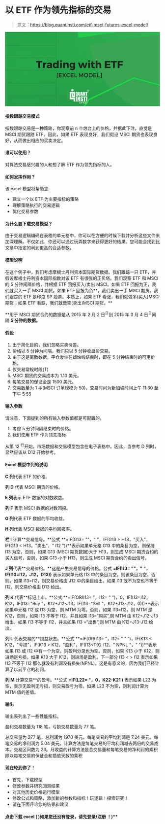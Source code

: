 # 以 ETF 作为领先指标的交易

> 原文：<https://blog.quantinsti.com/etf-msci-futures-excel-model/>

![](img/395b430f5fcb4e458817dbcdba4ee977.png)

#### **指数跟踪交易模式**

指数跟踪交易是一种策略，你观察前 n 个烛台上的价格，并据此下注。直觉是 MSCI 期货跟随 ETF。因此，如果 ETF 表现良好，我们假设 MSCI 期货也表现良好，从而做出相应的买卖决定。

#### **谁可以使用？**

对算法交易感兴趣的人和想了解 ETF 作为领先指标的人。

#### 如何发挥作用？

该 excel 模型将帮助您:

*   建立一个以 ETF 为主要指标的策略
*   理解策略执行的交易逻辑
*   优化交易参数

#### **为什么要下载交易模型？**

由于交易逻辑编码在表格的单元格中，你可以在方便的时候下载并分析这些文件来加深理解。不仅如此，你还可以通过玩弄数字来获得更好的结果。您可能会找到比文章中指定的利润更高的合适参数。

#### **模型说明**

在这个例子中，我们考虑摩根士丹利资本国际期货数据。我们跟踪一只 ETF，并假设摩根士丹利资本国际指数对该 ETF 有很强的正贝塔。我们观察 ETF 和 MSCI 的 5 分钟间隔价格，并根据 ETF 回报买入/卖出 MSCI。如果 ETF 回报为正，我们就买入一手 MSCI 期货。如果 ETF 回报为负**，我们卖出一手 MSCI 期货。我们跟踪的 ETF 是印度 SP 股票。本质上，如果 ETF 看涨，我们就做多(买入)MSCI 期货；如果 ETF 看跌，我们就做空(卖出)MSCI 期货。**

 **用于 MSCI 期货合约的数据是从 2015 年 2 月 2 日<sup>日</sup>到 2015 年 3 月 4 日<sup>日</sup>间隔 **5 分钟的数据。**

#### **假设**

1.  出于简化目的，我们忽略买卖价差。
2.  价格以 5 分钟为间隔，我们只以 5 分钟收盘价交易。
3.  由于这是离散数据，平仓发生在蜡烛线结束时，即在 5 分钟结束时的可用价格。
4.  仅交易常规时段(T)
5.  MSCI 期货的交易成本为 1.10 美元。
6.  每笔交易的保证金是 1500 美元。
7.  交易数量为 1 手(MSCI 订单规模为 50)，交易时间为新加坡时间上午 11:30 至下午 5:55

#### **输入参数**

请注意，下面提到的所有输入参数值都是可配置的。

1.  考虑 5 分钟间隔结束时的价格。
2.  我们使用 ETF 作为领先指标

从第 12 <sup>行</sup>开始，市场数据和交易模型包含在电子表格中。因此，当参考 D 列时，显然应该从 D12 开始参考。

#### **Excel 模型中列的说明**

**C 列**代表 ETF 的价格。

**列 D** 代表 MSCI 期货的价格。

**E 列**表示 ETF 数据的对数收益。

**列 F** 表示 MSCI 数据的对数回报。

**G 列**代表 ETF 数据的平均收益。

**H 列**代表 MSCI 数据的平均回报率。

**栏 I** 计算**交易信号。**公式 **=IF(G13= ""，" "，IF(G13 > H13，"买入"，IF(G13 < H13，"卖出"，" I12 "))**表示如果单元格 G13 中的条目为空，则保持 I13 为空，否则，如果 G13 (MSCI 期货数据)大于 H13，则生成 MSCI 期货合约的买入信号，否则，如果 G13 小于 H13，则生成 MSCI 期货合约的卖出信号。

**J 列**代表**交易价格。**这是产生交易信号的价格。公式 **=IF(I13= ""，" "，IF(I13=I12，J12，D13))** 表示如果单元格 I13 中的条目为空，则该条目为空。否则，如果 I13=I12，则交易价格由 J12 中的条目给出。如果 I13 既不为空也不等于 I12，则交易价格由 D13 给出。

**列 K** 代表**标记上市。**公式 **=IF(OR(I13= "，I12= " ")，0，IF(I13=I12，K12，IF(I13="Buy "，K12+J12-J13，IF(I13="Sell "，K12+J13-J12，0)))**表示如果单元格 I12 或 I13 为空，则 MTM 为零。否则，如果 I13=I12，则 MTM 是 K12，否则，如果 I13 不等于 I12，并且如果 I13=“购买”,则 MTM 由 K12+J12-J13 给出，如果 I13 不等于 I12，并且如果 I13 =“出售”,则 MTM 由 K12+J13-J12 给出。

**列 L** 代表交易的**损益状态。**公式 **=IF(OR(I13= "，I12= " " ")，IF(K13 < K12，"亏损"，IF(K13 > K12，"盈利"，IF(I13<T9】I12，" NPNL "，" "))**表示如果 I13 或 I12 中有一个为空，则盈利分录也为空。否则，如果 K13 小于 K12，则进场是亏损，如果 K13 大于 K12，则进场是盈利。下一部分 I13 < > I12 表示如果 I13 不等于 I12 那么就没有利润没有损失(NPNL)。这是有意义的，因为我们已经计算了以前平仓的利润。

**列 M** 计算交易**的盈亏。**公式 **=IF(L22= "，0，K22-K21 )** 表示如果 L23 为空，表示无盈利无亏损，则交易盈亏为零。如果 L23 不为空，则利润计算为 MTM 值的差值。

#### **输出**

输出表列出了一些性能指标。

盈利交易数量为 118 笔，亏损交易数量为 77 笔。

总交易量为 277 笔，总利润为 1970 美元。每笔交易的平均利润是 7.24 美元。每笔交易的净利润为 5.04 美元。计算方法是每笔交易的平均利润减去两倍的交易成本。交易区间数为 23。月收益的计算方法是总交易量和每笔交易的净利润的乘积除以每笔交易的保证金和插值天数的乘积

#### 现在轮到你了！

*   首先，下载模型
*   修改参数并研究回测结果
*   对其他历史价格运行模型
*   修改公式和策略，添加新的参数和指标！玩逻辑！探索研究！
*   请在下面评论您的结果和建议

#### 点击下载 excel ( )如果您还没有登录，请先登录/注册 ！)**